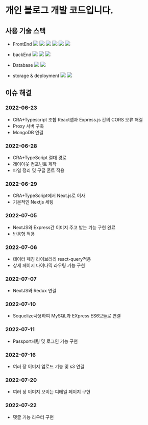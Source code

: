 # 개인 블로그 개발 코드입니다.

## 사용 기술 스택

- FrontEnd
  <img src="https://img.shields.io/badge/React-61DAFB?style=flat-square&logo=React&logoColor=white"/></a>
  <img src="https://img.shields.io/badge/NextJS-000000?style=flat-square&logo=Next.js&logoColor=white"/></a>
  <img src="https://img.shields.io/badge/Redux-764ABC?style=flat-square&logo=Redux&logoColor=white"/></a>
  <img src="https://img.shields.io/badge/Redux-Saga-999999?style=flat-square&logo=Redux-Saga&logoColor=white"/></a>
  <img src="https://img.shields.io/badge/styled-components-DB7093?style=flat-square&logo=styled-components&logoColor=white"/></a>
  <img src="https://img.shields.io/badge/React Query-FF4154?style=flat-square&logo=React Query&logoColor=white"/></a>

- backEnd
  <img src="https://img.shields.io/badge/Express-000000?style=flat-square&logo=Express&logoColor=white"/></a>
  <img src="https://img.shields.io/badge/Sequelize-52B0E7?style=flat-square&logo=Sequelize&logoColor=white"/></a>
  <img src="https://img.shields.io/badge/Passport-34E27A?style=flat-square&logo=Passport&logoColor=white"/></a>

- Database
  <img src="https://img.shields.io/badge/MongoDB-47A248?style=flat-square&logo=MongoDB&logoColor=white"/></a>
  <img src="https://img.shields.io/badge/MySQL-4479A1?style=flat-square&logo=MySQL&logoColor=white"/></a>

- storage & deployment
  <img src="https://img.shields.io/badge/Amazon-232F3E?style=flat-square&logo=Amazon AWS&logoColor=white"/></a>
  <img src="https://img.shields.io/badge/Amazon S3-569A31?style=flat-square&logo=Amazon S3&logoColor=white"/></a>
  
## 이슈 해결

### 2022-06-23

- CRA+Typescript 조합 React앱과 Express.js 간의 CORS 오류 해결
- Proxy 서버 구축
- MongoDB 연결

### 2022-06-28

- CRA+TypeScript 절대 경로
- 레이아웃 컴포넌트 제작
- 파일 정리 및 구글 폰트 적용

### 2022-06-29

- CRA+TypeScript에서 Next.js로 이사
- 기본적인 Nextjs 세팅

### 2022-07-05

- NextJS와 Express간 이미지 주고 받는 기능 구현 완료
- 반응형 적용

### 2022-07-06

- 데이터 페칭 라이브러리 react-query적용
- 상세 페이지 다이나믹 라우팅 기능 구현

### 2022-07-07

- NextJS와 Redux 연결

### 2022-07-10

- Sequelize사용하여 MySQL과 EXpress ES6모듈로 연결

### 2022-07-11

- Passport세팅 및 로그인 기능 구현

### 2022-07-16

- 여러 장 이미지 업로드 기능 및 s3 연결 

### 2022-07-20 

- 여러 장 이미지 보이는 디테일 페이지 구현 

### 2022-07-22

- 댓글 기능 라우터 구현 
